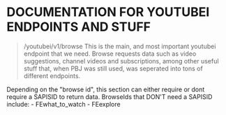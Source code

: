 # DOCUMENTATION FOR YOUTUBEI ENDPOINTS AND STUFF

> /youtubei/v1/browse
This is the main, and most important youtubei endpoint that we need.
Browse requests data such as video suggestions, channel videos and subscriptions, among other useful stuff that, when PBJ was still used, was seperated into tons of different endpoints.

Depending on the "browse id", this section can either require or dont require a SAPISID to return data. BrowseIds that DON'T need a SAPISID include:
    - FEwhat_to_watch
    - FEexplore